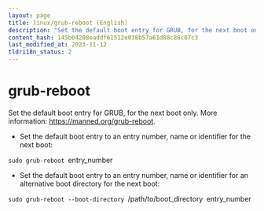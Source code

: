 ```yaml
---
layout: page
title: linux/grub-reboot (English)
description: "Set the default boot entry for GRUB, for the next boot only."
content_hash: 145b04208eaddf61512e038b57a61d88c88c07c3
last_modified_at: 2023-11-12
tldri18n_status: 2
---
```

# grub-reboot

Set the default boot entry for GRUB, for the next boot only.
More information: <https://manned.org/grub-reboot>.

- Set the default boot entry to an entry number, name or identifier for the next boot:

`sudo grub-reboot `<span class="tldr-var badge badge-pill bg-dark-lm bg-white-dm text-white-lm text-dark-dm font-weight-bold">entry_number</span>

- Set the default boot entry to an entry number, name or identifier for an alternative boot directory for the next boot:

`sudo grub-reboot --boot-directory `<span class="tldr-var badge badge-pill bg-dark-lm bg-white-dm text-white-lm text-dark-dm font-weight-bold">/path/to/boot_directory</span>` `<span class="tldr-var badge badge-pill bg-dark-lm bg-white-dm text-white-lm text-dark-dm font-weight-bold">entry_number</span>
